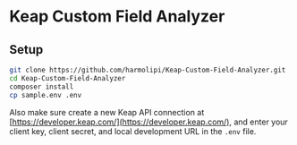 # Keap Custom Field Analyzer

## Setup

```bash
git clone https://github.com/harmolipi/Keap-Custom-Field-Analyzer.git
cd Keap-Custom-Field-Analyzer
composer install
cp sample.env .env
```

Also make sure create a new Keap API connection at
[https://developer.keap.com/](https://developer.keap.com/), and enter your
client key, client secret, and local development URL in the `.env` file.
